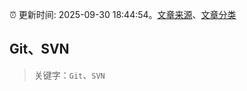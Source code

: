 :alarm_clock: 更新时间: 2025-09-30 18:44:54。[文章来源](/README.md)、[文章分类](/TAGS.md)

## Git、SVN


> 关键字：`Git`、`SVN`



